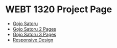 # WEBT 1320 Project Page

<ul>
<li><a href="intro_to_html/index.html" target="_blank">Gojo Satoru</a></li>
<li><a href="html5_intro_css/index.html" target="_blank">Gojo Satoru 2 Pages</a></li>
<li><a href="advanced_css/index.html" target="_blank">Gojo Satoru 3 Pages</a></li>
<li><a href="responsive/index.html" target="_blank">Responsive Design</a></li>
</ul>